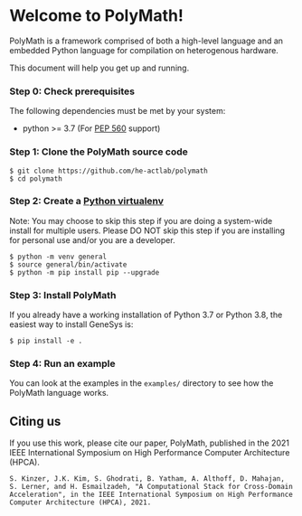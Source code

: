 # Welcome to PolyMath!

PolyMath is a framework comprised of both a high-level language and an embedded Python language for compilation on heterogenous hardware.

This document will help you get up and running.  

### Step 0: Check prerequisites
The following dependencies must be met by your system:
  * python >= 3.7 (For [PEP 560](https://www.python.org/dev/peps/pep-0560/) support)


### Step 1: Clone the PolyMath source code
  ```console
  $ git clone https://github.com/he-actlab/polymath
  $ cd polymath
  ```


### Step 2: Create a [Python virtualenv](https://docs.python.org/3/tutorial/venv.html)
Note: You may choose to skip this step if you are doing a system-wide install for multiple users.
      Please DO NOT skip this step if you are installing for personal use and/or you are a developer.
```console
$ python -m venv general
$ source general/bin/activate
$ python -m pip install pip --upgrade
```

### Step 3: Install PolyMath
If you already have a working installation of Python 3.7 or Python 3.8, the easiest way to install GeneSys is:
```console
$ pip install -e .
```

### Step 4: Run an example
You can look at the examples in the `examples/` directory to see how the PolyMath language works. 

## Citing us
If you use this work, please cite our paper, PolyMath, published in the 2021 IEEE International Symposium on High Performance Computer Architecture (HPCA).

```
S. Kinzer, J.K. Kim, S. Ghodrati, B. Yatham, A. Althoff, D. Mahajan, S. Lerner, and H. Esmailzadeh, "A Computational Stack for Cross-Domain Acceleration", in the IEEE International Symposium on High Performance Computer Architecture (HPCA), 2021.
```


